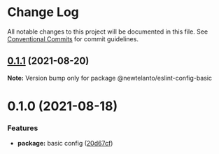 # Change Log

All notable changes to this project will be documented in this file.
See [Conventional Commits](https://conventionalcommits.org) for commit guidelines.

## [0.1.1](https://github.com/newtelanto/eslint-config/compare/@newtelanto/eslint-config-basic@0.1.0...@newtelanto/eslint-config-basic@0.1.1) (2021-08-20)

**Note:** Version bump only for package @newtelanto/eslint-config-basic





# 0.1.0 (2021-08-18)


### Features

* **package:** basic config ([20d67cf](https://github.com/newtelanto/eslint-config/commit/20d67cf5bdc1797d5fa45178adc210e3f911ba10))
